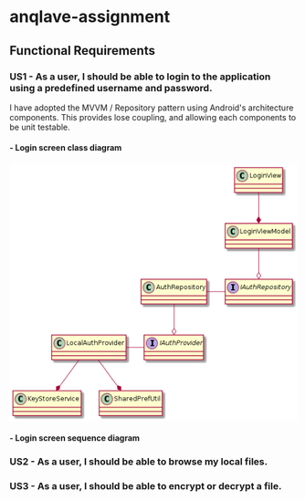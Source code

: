 # anqlave-assignment

## Functional Requirements

### US1 - As a user, I should be able to login to the application using a predefined username and password.
I have adopted the MVVM / Repository pattern using Android's architecture components. This provides lose coupling, and allowing each components to be unit testable.

#### - Login screen class diagram
![img](https://github.com/jcinco/anqlave-assignment/blob/master/uml/userlogin_class_diagram.png)

#### - Login screen sequence diagram

### US2 - As a user, I should be able to browse my local files.
### US3 - As a user, I should be able to encrypt or decrypt a file.
